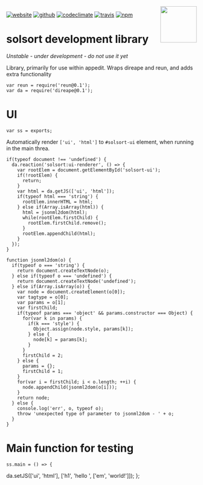 <img src=https://solsort.solsort.com/icon.png width=96 height=96 align=right>

[![website](https://img.shields.io/badge/website-solsort.solsort.com-blue.svg)](https://solsort.solsort.com/) 
[![github](https://img.shields.io/badge/github-solsort/solsort-blue.svg)](https://github.com/solsort/solsort)
[![codeclimate](https://img.shields.io/codeclimate/github/solsort/solsort.svg)](https://codeclimate.com/github/solsort/solsort)
[![travis](https://img.shields.io/travis/solsort/solsort.svg)](https://travis-ci.org/solsort/solsort)
[![npm](https://img.shields.io/npm/v/solsort.svg)](https://www.npmjs.com/package/solsort)

# solsort development library

*Unstable - under development - do not use it yet*

Library, primarily for use within appedit. Wraps direape and reun, and adds extra functionality


    
    var reun = require('reun@0.1');
    var da = require('direape@0.1');
    
# UI

    var ss = exports;
    
Automatically render `['ui', 'html']` to `#solsort-ui` element, when running in the main threa.
    
    if(typeof document !== 'undefined') {
      da.reaction('solsort:ui-renderer', () => {
        var rootElem = document.getElementById('solsort-ui');
        if(!rootElem) {
          return;
        }
        var html = da.getJS(['ui', 'html']);
        if(typeof html === 'string') {
          rootElem.innerHTML = html;
        } else if(Array.isArray(html)) {
          html = jsonml2dom(html);
          while(rootElem.firstChild) {
            rootElem.firstChild.remove();
          }
          rootElem.appendChild(html);
        }
      });
    }
    
    function jsonml2dom(o) { 
      if(typeof o === 'string') {
        return document.createTextNode(o);
      } else if(typeof o === 'undefined') {
        return document.createTextNode('undefined');
      } else if(Array.isArray(o)) {
        var node = document.createElement(o[0]);
        var tagtype = o[0];
        var params = o[1];
        var firstChild;
        if(typeof params === 'object' && params.constructor === Object) {
          for(var k in params) {
            if(k === 'style') {
              Object.assign(node.style, params[k]);
            } else {
              node[k] = params[k];
            }
          }
          firstChild = 2;
        } else {
          params = {};
          firstChild = 1;
        }
        for(var i = firstChild; i < o.length; ++i) {
          node.appendChild(jsonml2dom(o[i]));
        }
        return node;
      } else {
        console.log('err', o, typeof o);
        throw 'unexpected type of parameter to jsonml2dom - ' + o;
      }
    }
    
# Main function for testing
    ss.main = () => {
da.setJS(['ui', 'html'], ['h1', 'hello ', ['em', 'world!']]);
    };
    
